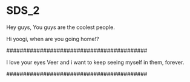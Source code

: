 # SDS_2
Hey guys, You guys are the coolest people.

Hi yoogi, when are you going home!?

##########################################

I love your eyes Veer and i want to keep seeing myself in them, forever.

##########################################
